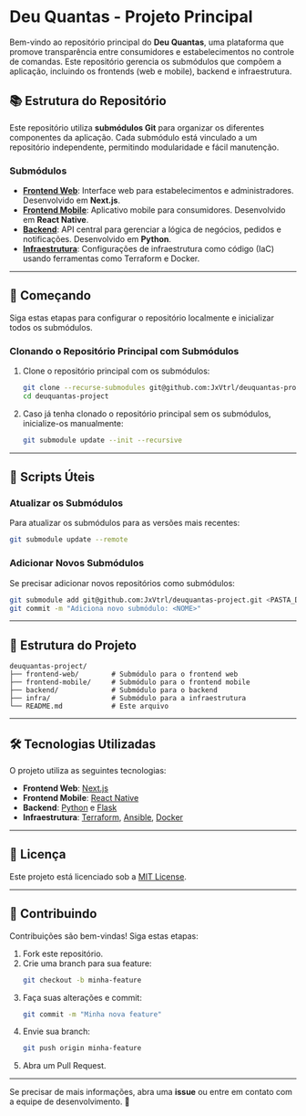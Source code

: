 
# Deu Quantas - Projeto Principal

Bem-vindo ao repositório principal do **Deu Quantas**, uma plataforma que promove transparência entre consumidores e estabelecimentos no controle de comandas. Este repositório gerencia os submódulos que compõem a aplicação, incluindo os frontends (web e mobile), backend e infraestrutura.

## 📚 Estrutura do Repositório

Este repositório utiliza **submódulos Git** para organizar os diferentes componentes da aplicação. Cada submódulo está vinculado a um repositório independente, permitindo modularidade e fácil manutenção.

### Submódulos

- **[Frontend Web](frontend-web/)**: Interface web para estabelecimentos e administradores. Desenvolvido em **Next.js**.
- **[Frontend Mobile](frontend-mobile/)**: Aplicativo mobile para consumidores. Desenvolvido em **React Native**.
- **[Backend](backend/)**: API central para gerenciar a lógica de negócios, pedidos e notificações. Desenvolvido em **Python**.
- **[Infraestrutura](infra/)**: Configurações de infraestrutura como código (IaC) usando ferramentas como Terraform e Docker.

---

## 🚀 Começando

Siga estas etapas para configurar o repositório localmente e inicializar todos os submódulos.

### Clonando o Repositório Principal com Submódulos

1. Clone o repositório principal com os submódulos:
   ```bash
   git clone --recurse-submodules git@github.com:JxVtrl/deuquantas-project.git
   cd deuquantas-project
   ```

2. Caso já tenha clonado o repositório principal sem os submódulos, inicialize-os manualmente:
   ```bash
   git submodule update --init --recursive
   ```

---

## 🔧 Scripts Úteis

### Atualizar os Submódulos
Para atualizar os submódulos para as versões mais recentes:
```bash
git submodule update --remote
```

### Adicionar Novos Submódulos
Se precisar adicionar novos repositórios como submódulos:
```bash
git submodule add git@github.com:JxVtrl/deuquantas-project.git <PASTA_DESTINO>
git commit -m "Adiciona novo submódulo: <NOME>"
```

---

## 📂 Estrutura do Projeto

```plaintext
deuquantas-project/
├── frontend-web/        # Submódulo para o frontend web
├── frontend-mobile/     # Submódulo para o frontend mobile
├── backend/             # Submódulo para o backend
├── infra/               # Submódulo para a infraestrutura
└── README.md            # Este arquivo
```

---

## 🛠 Tecnologias Utilizadas

O projeto utiliza as seguintes tecnologias:

- **Frontend Web**: [Next.js](https://nextjs.org/)
- **Frontend Mobile**: [React Native](https://reactnative.dev/)
- **Backend**: [Python](https://www.python.org/) e [Flask](https://flask.palletsprojects.com/)
- **Infraestrutura**: [Terraform](https://www.terraform.io/), [Ansible](https://www.ansible.com/), [Docker](https://www.docker.com/)

---

## 📄 Licença

Este projeto está licenciado sob a [MIT License](LICENSE).

---

## 🤝 Contribuindo

Contribuições são bem-vindas! Siga estas etapas:

1. Fork este repositório.
2. Crie uma branch para sua feature:
   ```bash
   git checkout -b minha-feature
   ```
3. Faça suas alterações e commit:
   ```bash
   git commit -m "Minha nova feature"
   ```
4. Envie sua branch:
   ```bash
   git push origin minha-feature
   ```
5. Abra um Pull Request.

---

Se precisar de mais informações, abra uma **issue** ou entre em contato com a equipe de desenvolvimento. 🚀
